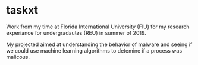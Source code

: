 # taskxt
Work from my time at Florida International University (FIU) for my research experiance for undergradautes (REU) in summer of 2019.

My projected aimed at understanding the behavior of malware and seeing if we could use machine learning algorithms to detemine if a process was malicous.
